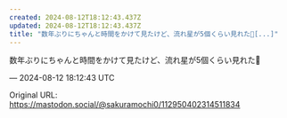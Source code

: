 ```yaml
---
created: 2024-08-12T18:12:43.437Z
updated: 2024-08-12T18:12:43.437Z
title: "数年ぶりにちゃんと時間をかけて見たけど、流れ星が5個くらい見れた🌠[...]"
---
```


<p>数年ぶりにちゃんと時間をかけて見たけど、流れ星が5個くらい見れた🌠</p>

&mdash; 2024-08-12 18:12:43 UTC

Original URL: https://mastodon.social/@sakuramochi0/112950402314511834
